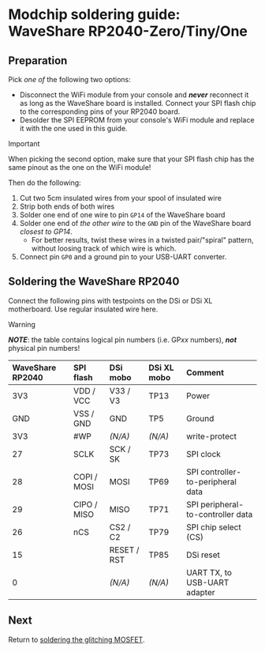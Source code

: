 # Modchip soldering guide: WaveShare RP2040-Zero/Tiny/One

## Preparation

Pick *one of* the following two options:

* Disconnect the WiFi module from your console and ***never*** reconnect it as
  long as the WaveShare board is installed. Connect your SPI flash chip to the
  corresponding pins of your RP2040 board.
* Desolder the SPI EEPROM from your console's WiFi module and replace it with
  the one used in this guide.

> [!IMPORTANT]
> When picking the second option, make sure that your SPI flash chip has the
> same pinout as the one on the WiFi module!

Then do the following:

1. Cut two 5cm insulated wires from your spool of insulated wire
2. Strip both ends of both wires
3. Solder one end of one wire to pin `GP14` of the WaveShare board
4. Solder one end of *the other wire* to the `GND` pin of the WaveShare board
   *closest to GP14*.
   * For better results, twist these wires in a twisted pair/"spiral" pattern,
     without loosing track of which wire is which.
6. Connect pin `GP0` and a ground pin to your USB-UART converter.

## Soldering the WaveShare RP2040

Connect the following pins with testpoints on the DSi or DSi XL motherboard.
Use regular insulated wire here.

> [!WARNING]
> ***NOTE***: the table contains logical pin numbers (i.e. GP*xx* numbers),
> ***not*** physical pin numbers!

| WaveShare RP2040 | SPI flash | DSi mobo | DSi XL mobo | Comment |
|:---------------- |:--------- |:-------- |:----------- |:------- |
| 3V3              | VDD / VCC | V33 / V3 | TP13        | Power   |
| GND              | VSS / GND | GND      | TP5         | Ground  |
| 3V3              | #WP       | *(N/A)*  | *(N/A)*     | write-protect |
| 27               | SCLK      | SCK / SK | TP73        | SPI clock |
| 28               | COPI / MOSI | MOSI   | TP69        | SPI controller-to-peripheral data |
| 29               | CIPO / MISO | MISO   | TP71        | SPI peripheral-to-controller data |
| 26               | nCS       | CS2 / C2 | TP79        | SPI chip select (CS) |
| 15               |           | RESET / RST | TP85     | DSi reset |
| 0                |           | *(N/A)*  | *(N/A)*     | UART TX, to USB-UART adapter |

## Next

Return to [soldering the glitching MOSFET](../install.md#soldering-the-glitching-mosfet).

